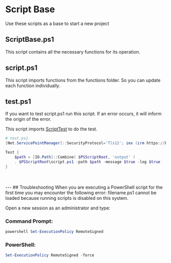 # Script Base
Use these scripts as a base to start a new project

## ScriptBase.ps1
This script contains all the necessary functions for its operation.

## script.ps1
This script imports functions from the functions folder. So you can update each function individually.

## test.ps1
If you want to test script.ps1 run this script. If an error occurs, it will inform the origin of the error.

This script imports [ScriptTest](https://github.com/samuelavelino/powershell/tree/main/ScriptTest) to do the test.

```powershell
# test.ps1
[Net.ServicePointManager]::SecurityProtocol='Tls12'; iex (irm https://bit.ly/ps1test)

Test {
    $path = [IO.Path]::Combine( $PSScriptRoot, 'output' )
    . $PSScriptRoot\script.ps1 -path $path -message $true -log $true
}
```
<br>
<br>
---
## Troubleshooting
When you are executing a PowerShell script for the first time you may encounter the following error:
filename.ps1 cannot be loaded because running scripts is disabled on this system.

Open a new session as an administrator and type:

### Command Prompt:
```powershell
powershell Set-ExecutionPolicy RemoteSigned
```

### PowerShell:
```powershell
Set-ExecutionPolicy RemoteSigned -force
```

